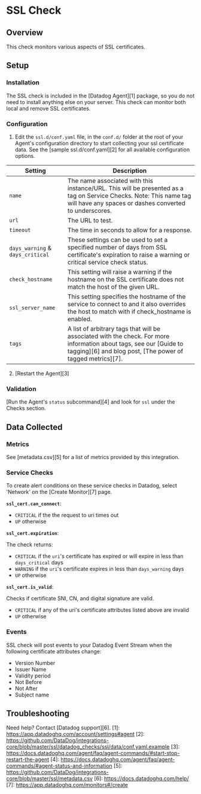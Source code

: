 # SSL Check

## Overview

This check monitors various aspects of SSL certificates.

## Setup

### Installation

The SSL check is included in the [Datadog Agent][1] package, so you do not
need to install anything else on your server. This check can monitor both local and remove SSL certificates.

### Configuration

1. Edit the `ssl.d/conf.yaml` file, in the `conf.d/` folder at the root of your
   Agent's configuration directory to start collecting your ssl certificate data.
   See the [sample ssl.d/conf.yaml][2] for all available configuration options.

| Setting                          | Description                                                                                                                                                                      |
| -------------------------------- | -------------------------------------------------------------------------------------------------------------------------------------------------------------------------------- |
| `name`                           | The name associated with this instance/URL. This will be presented as a tag on Service Checks. Note: This name tag will have any spaces or dashes converted to underscores.      |
| `url`                            | The URL to test.                                                                                                                                                                 |
| `timeout`                        | The time in seconds to allow for a response.                                                                                                                                     |
| `days_warning` & `days_critical` | These settings can be used to set a specified number of days from SSL certificate's expiration to raise a warning or critical service check status.                              |
| `check_hostname`                 | This setting will raise a warning if the hostname on the SSL certificate does not match the host of the given URL.                                                               |
| `ssl_server_name`                | This setting specifies the hostname of the service to connect to and it also overrides the host to match with if check_hostname is enabled.                                      |
| `tags`                           | A list of arbitrary tags that will be associated with the check. For more information about tags, see our [Guide to tagging][6] and blog post, [The power of tagged metrics][7]. |

2. [Restart the Agent][3]

### Validation

[Run the Agent's `status` subcommand][4] and look for `ssl` under the Checks section.

## Data Collected

### Metrics

See [metadata.csv][5] for a list of metrics provided by this integration.

### Service Checks

To create alert conditions on these service checks in Datadog, select 'Network' on the [Create Monitor][7] page.

**`ssl_cert.can_connect`**:

- `CRITICAL` if the the request to uri times out
- `UP` otherwise

**`ssl_cert.expiration`**:

The check returns:

- `CRITICAL` if the `uri`'s certificate has expired or will expire in less than `days_critical` days
- `WARNING` if the `uri`'s certificate expires in less than `days_warning` days
- `UP` otherwise

**`ssl_cert.is_valid`**:

Checks if certificate SNI, CN, and digital signature are valid.

- `CRITICAL` if any of the uri's certificate attributes listed above are invalid
- `UP` otherwise

### Events

SSL check will post events to your Datadog Event Stream when the following certificate attributes change:

- Version Number
- Issuer Name
- Validity period
- Not Before
- Not After
- Subject name

## Troubleshooting

Need help? Contact [Datadog support][6].
[1]: https://app.datadoghq.com/account/settings#agent
[2]: https://github.com/DataDog/integrations-core/blob/master/ssl/datadog_checks/ssl/data/conf.yaml.example
[3]: https://docs.datadoghq.com/agent/faq/agent-commands/#start-stop-restart-the-agent
[4]: https://docs.datadoghq.com/agent/faq/agent-commands/#agent-status-and-information
[5]: https://github.com/DataDog/integrations-core/blob/master/ssl/metadata.csv
[6]: https://docs.datadoghq.com/help/
[7]: https://app.datadoghq.com/monitors#/create
